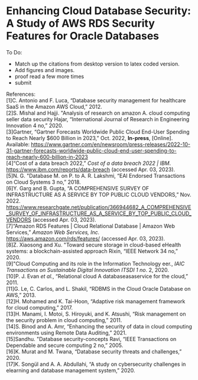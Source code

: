 # Enhancing Cloud Database Security: A Study of AWS RDS Security Features for Oracle Databases

To Do:  
  - Match up the citations from desktop version to latex coded version.  
  - Add figures and images.    
  - proof read a few more times  
  - submit  


References:  
[1]C. Antonio and F. Luca, “Database security management for healthcare SaaS in the Amazon AWS Cloud,” 2012.  
[2]S. Mishal and Hajji. "Analysis of research on amazon A. cloud computing seller data security Hajar, “International Journal of Research in Engineering Innovation 4 no,” 2020.  
[3]Gartner, “Gartner Forecasts Worldwide Public Cloud End-User Spending to Reach Nearly $600 Billion in 2023,” Oct. 2022, **In-press**, [Online]. Available: https://www.gartner.com/en/newsroom/press-releases/2022-10-31-gartner-forecasts-worldwide-public-cloud-end-user-spending-to-reach-nearly-600-billion-in-2023  
[4]“Cost of a data breach 2022,” *Cost of a data breach 2022 | IBM*. https://www.ibm.com/reports/data-breach (accessed Apr. 03, 2023).  
[5]N. G. "Database M. on P. to A. R. Lakshmi, “EAI Endorsed Transactions on Cloud Systems 3 no,” 2018.  
[6]Y. Garg and B. Gupta, “A COMPREHENSIVE SURVEY OF INFRASTRUCTURE AS A SERVICE BY TOP PUBLIC CLOUD VENDORS,” Nov. 2022. https://www.researchgate.net/publication/366944682_A_COMPREHENSIVE_SURVEY_OF_INFRASTRUCTURE_AS_A_SERVICE_BY_TOP_PUBLIC_CLOUD_VENDORS (accessed Apr. 03, 2023).  
[7]“Amazon RDS Features | Cloud Relational Database | Amazon Web Services,” *Amazon Web Services, Inc.* https://aws.amazon.com/rds/features/ (accessed Apr. 03, 2023).  
[8]Z. Xiaosong and Xu. "Toward secure storage in cloud-based eHealth systems: a blockchain-assisted approach Rixin, “IEEE Network 34 no,” 2020.  
[9]"Cloud Computing and its role in the Information Technology eer., *IAIC Transactions on Sustainable Digital Innovation ITSDI 1 no*. 2, 2020.  
[10]P. J. Evan *et al.*, “Relational cloud A databaseasaservice for the cloud,” 2011.  
[11]G. Le, C. Carlos, and L. Shakil, “RDBMS in the Cloud Oracle Database on AWS,” 2013.  
[12]H. Mohamed and K. Tai-Hoon, “Adaptive risk management framework for cloud computing,” 2017.  
[13]H. Manami, I. Motoi, S. Hiroyuki, and K. Atsushi, “Risk management on the security problem in cloud computing,” 2011.  
[14]S. Binod and A. Amr, “Enhancing the security of data in cloud computing environments using Remote Data Auditing,” 2021.  
[15]Sandhu. "Database security-concepts Ravi, “IEEE Transactions on Dependable and secure computing 2 no,” 2005.  
[16]K. Murat and M. Twana, “Database security threats and challenges,” 2020.  
[17]K. Songül and A. A. Abdullahi, “A study on cybersecurity challenges in elearning and database management system,” 2020.  
